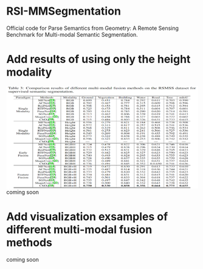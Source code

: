 # RSI-MMSegmentation

Official code for Parse Semantics from Geometry: A Remote Sensing Benchmark for Multi-modal Semantic Segmentation.

# Add results of using only the height modality
<div  align="center">    
 <img src="resources/res1.png" width = "1000" height = "270" alt="RSMSS" align=center />
</div>
coming soon

# Add visualization exsamples of different multi-modal fusion methods
coming soon
